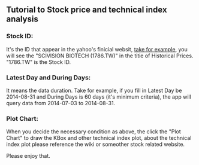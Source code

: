 

## Tutorial to Stock price and technical index analysis
### Stock ID: 
It's the ID that appear in the yahoo's finicial websit, [take for example](http://finance.yahoo.com/q/hp?a=11&b=31&c=2013&d=07&e=24&f=2014&g=d&s=1786.TW%2C+&ql=1), you will see the "SCIVISION BIOTECH (1786.TW)" in the titie of Historical Prices. "1786.TW" is the Stock ID.  
### Latest Day and During Days: 
It means the data duration. Take for example, if you fill in Latest Day be 2014-08-31 and During Days is 60 days (it's minimum criteria), the app will query data from 2014-07-03 to 2014-08-31.  
### Plot Chart:
When you decide the necessary condition as above, the click the "Plot Chart" to draw the KBox and other technical index plot, about the  technical index plot please reference the wiki or someother stock related website.  

Please enjoy that.

